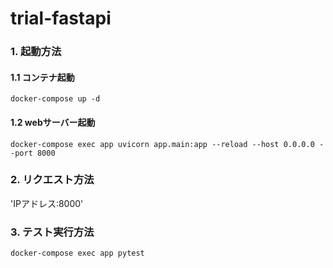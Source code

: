 # trial-fastapi

### 1. 起動方法
#### 1.1 コンテナ起動
`docker-compose up -d`

#### 1.2 webサーバー起動
`docker-compose exec app uvicorn app.main:app --reload --host 0.0.0.0 --port 8000`

### 2. リクエスト方法
'IPアドレス:8000'

### 3. テスト実行方法
`docker-compose exec app pytest`
